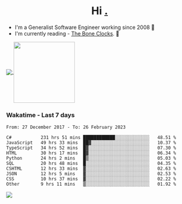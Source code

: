 <h1 align="center">Hi <a href="https://www.hackerrank.com/erasmosaraujo">.</a></h1>
 
- I'm a Generalist Software Engineer working  since 2008 🚀
- I'm currently reading - <a href="https://www.amazon.ca/Bone-Clocks-David-Mitchell/dp/0340921625">The Bone Clocks</a>. 📘
  
<p align="left">
  <a href="https://github.com/anuraghazra/github-readme-stats">
    <img
      align="center"
      src="https://github-readme-stats.vercel.app/api/top-langs/?username=erasmosoares&theme=radical&layout=compact"
    />
  </a>
  <a href="https://github.com/anuraghazra/github-readme-stats">
    <img
      align="center"
      height="165"
      src="https://github-readme-stats.vercel.app/api?username=erasmosoares&theme=radical&count_private=true&show_icons=true&custom_title=Github%20Status&hide=issues"
    />
  </a>
</p>

 ### Wakatime - Last 7 days

<!--START_SECTION:waka-->

```text
From: 27 December 2017 - To: 26 February 2023

C#           231 hrs 51 mins ████████████░░░░░░░░░░░░░   48.51 %
JavaScript   49 hrs 33 mins  ██▓░░░░░░░░░░░░░░░░░░░░░░   10.37 %
TypeScript   34 hrs 52 mins  █▓░░░░░░░░░░░░░░░░░░░░░░░   07.30 %
HTML         30 hrs 17 mins  █▓░░░░░░░░░░░░░░░░░░░░░░░   06.34 %
Python       24 hrs 2 mins   █▒░░░░░░░░░░░░░░░░░░░░░░░   05.03 %
SQL          20 hrs 48 mins  █░░░░░░░░░░░░░░░░░░░░░░░░   04.35 %
CSHTML       12 hrs 33 mins  ▓░░░░░░░░░░░░░░░░░░░░░░░░   02.63 %
JSON         12 hrs 5 mins   ▓░░░░░░░░░░░░░░░░░░░░░░░░   02.53 %
CSS          10 hrs 37 mins  ▓░░░░░░░░░░░░░░░░░░░░░░░░   02.22 %
Other        9 hrs 11 mins   ▒░░░░░░░░░░░░░░░░░░░░░░░░   01.92 %
```

<!--END_SECTION:waka-->

![](https://komarev.com/ghpvc/?username=erasmosoares&color=brightgreen)
